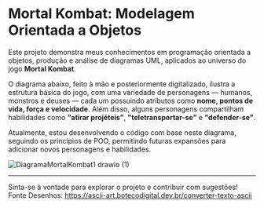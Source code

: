 # Mortal Kombat: Modelagem Orientada a Objetos

Este projeto demonstra meus conhecimentos em programação orientada a objetos, produção e análise de diagramas UML, aplicados ao universo do jogo **Mortal Kombat**.

O diagrama abaixo, feito à mão e posteriormente digitalizado, ilustra a estrutura básica do jogo, com uma variedade de personagens — humanos, monstros e deuses — cada um possuindo atributos como **nome, pontos de vida, força e velocidade**. Além disso, alguns personagens compartilham habilidades como **"atirar projéteis"**, **"teletransportar-se"** e **"defender-se"**.

Atualmente, estou desenvolvendo o código com base neste diagrama, seguindo os princípios de POO, permitindo futuras expansões para adicionar novos personagens e habilidades.

![DiagramaMortalKombat1 drawio (1)](https://github.com/user-attachments/assets/f5716648-a219-4a5c-b175-ad63a495da90)

---

Sinta-se à vontade para explorar o projeto e contribuir com sugestões!
Fonte Desenhos: https://ascii-art.botecodigital.dev.br/converter-texto-ascii
